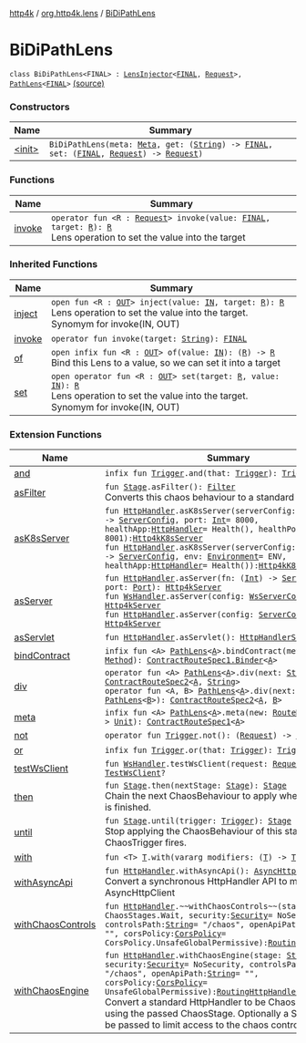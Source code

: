 [http4k](../../index.md) / [org.http4k.lens](../index.md) / [BiDiPathLens](./index.md)

# BiDiPathLens

`class BiDiPathLens<FINAL> : `[`LensInjector`](../-lens-injector/index.md)`<`[`FINAL`](index.md#FINAL)`, `[`Request`](../../org.http4k.core/-request/index.md)`>, `[`PathLens`](../-path-lens/index.md)`<`[`FINAL`](index.md#FINAL)`>` [(source)](https://github.com/http4k/http4k/blob/master/http4k-core/src/main/kotlin/org/http4k/lens/path.kt#L31)

### Constructors

| Name | Summary |
|---|---|
| [&lt;init&gt;](-init-.md) | `BiDiPathLens(meta: `[`Meta`](../-meta/index.md)`, get: (`[`String`](https://kotlinlang.org/api/latest/jvm/stdlib/kotlin/-string/index.html)`) -> `[`FINAL`](index.md#FINAL)`, set: (`[`FINAL`](index.md#FINAL)`, `[`Request`](../../org.http4k.core/-request/index.md)`) -> `[`Request`](../../org.http4k.core/-request/index.md)`)` |

### Functions

| Name | Summary |
|---|---|
| [invoke](invoke.md) | `operator fun <R : `[`Request`](../../org.http4k.core/-request/index.md)`> invoke(value: `[`FINAL`](index.md#FINAL)`, target: `[`R`](invoke.md#R)`): `[`R`](invoke.md#R)<br>Lens operation to set the value into the target |

### Inherited Functions

| Name | Summary |
|---|---|
| [inject](../-lens-injector/inject.md) | `open fun <R : `[`OUT`](../-lens-injector/index.md#OUT)`> inject(value: `[`IN`](../-lens-injector/index.md#IN)`, target: `[`R`](../-lens-injector/inject.md#R)`): `[`R`](../-lens-injector/inject.md#R)<br>Lens operation to set the value into the target. Synomym for invoke(IN, OUT) |
| [invoke](../-path-lens/invoke.md) | `operator fun invoke(target: `[`String`](https://kotlinlang.org/api/latest/jvm/stdlib/kotlin/-string/index.html)`): `[`FINAL`](../-path-lens/index.md#FINAL) |
| [of](../-lens-injector/of.md) | `open infix fun <R : `[`OUT`](../-lens-injector/index.md#OUT)`> of(value: `[`IN`](../-lens-injector/index.md#IN)`): (`[`R`](../-lens-injector/of.md#R)`) -> `[`R`](../-lens-injector/of.md#R)<br>Bind this Lens to a value, so we can set it into a target |
| [set](../-lens-injector/set.md) | `open operator fun <R : `[`OUT`](../-lens-injector/index.md#OUT)`> set(target: `[`R`](../-lens-injector/set.md#R)`, value: `[`IN`](../-lens-injector/index.md#IN)`): `[`R`](../-lens-injector/set.md#R)<br>Lens operation to set the value into the target. Synomym for invoke(IN, OUT) |

### Extension Functions

| Name | Summary |
|---|---|
| [and](../../org.http4k.chaos/kotlin.-function1/and.md) | `infix fun `[`Trigger`](../../org.http4k.chaos/-trigger.md)`.and(that: `[`Trigger`](../../org.http4k.chaos/-trigger.md)`): `[`Trigger`](../../org.http4k.chaos/-trigger.md) |
| [asFilter](../../org.http4k.chaos/kotlin.-function1/as-filter.md) | `fun `[`Stage`](../../org.http4k.chaos/-stage.md)`.asFilter(): `[`Filter`](../../org.http4k.core/-filter/index.md)<br>Converts this chaos behaviour to a standard http4k Filter. |
| [asK8sServer](../../org.http4k.cloudnative/kotlin.-function1/as-k8s-server.md) | `fun `[`HttpHandler`](../../org.http4k.core/-http-handler.md)`.asK8sServer(serverConfig: (port: `[`Int`](https://kotlinlang.org/api/latest/jvm/stdlib/kotlin/-int/index.html)`) -> `[`ServerConfig`](../../org.http4k.server/-server-config/index.md)`, port: `[`Int`](https://kotlinlang.org/api/latest/jvm/stdlib/kotlin/-int/index.html)` = 8000, healthApp: `[`HttpHandler`](../../org.http4k.core/-http-handler.md)` = Health(), healthPort: `[`Int`](https://kotlinlang.org/api/latest/jvm/stdlib/kotlin/-int/index.html)` = 8001): `[`Http4kK8sServer`](../../org.http4k.cloudnative/-http4k-k8s-server/index.md)<br>`fun `[`HttpHandler`](../../org.http4k.core/-http-handler.md)`.asK8sServer(serverConfig: (port: `[`Int`](https://kotlinlang.org/api/latest/jvm/stdlib/kotlin/-int/index.html)`) -> `[`ServerConfig`](../../org.http4k.server/-server-config/index.md)`, env: `[`Environment`](../../org.http4k.cloudnative.env/-environment/index.md)` = ENV, healthApp: `[`HttpHandler`](../../org.http4k.core/-http-handler.md)` = Health()): `[`Http4kK8sServer`](../../org.http4k.cloudnative/-http4k-k8s-server/index.md) |
| [asServer](../../org.http4k.server/kotlin.-function1/as-server.md) | `fun `[`HttpHandler`](../../org.http4k.core/-http-handler.md)`.asServer(fn: (`[`Int`](https://kotlinlang.org/api/latest/jvm/stdlib/kotlin/-int/index.html)`) -> `[`ServerConfig`](../../org.http4k.server/-server-config/index.md)`, port: `[`Port`](../../org.http4k.cloudnative.env/-port/index.md)`): `[`Http4kServer`](../../org.http4k.server/-http4k-server/index.md)<br>`fun `[`WsHandler`](../../org.http4k.websocket/-ws-handler.md)`.asServer(config: `[`WsServerConfig`](../../org.http4k.server/-ws-server-config/index.md)`): `[`Http4kServer`](../../org.http4k.server/-http4k-server/index.md)<br>`fun `[`HttpHandler`](../../org.http4k.core/-http-handler.md)`.asServer(config: `[`ServerConfig`](../../org.http4k.server/-server-config/index.md)`): `[`Http4kServer`](../../org.http4k.server/-http4k-server/index.md) |
| [asServlet](../../org.http4k.servlet/kotlin.-function1/as-servlet.md) | `fun `[`HttpHandler`](../../org.http4k.core/-http-handler.md)`.asServlet(): `[`HttpHandlerServlet`](../../org.http4k.servlet/-http-handler-servlet/index.md) |
| [bindContract](../../org.http4k.contract/bind-contract.md) | `infix fun <A> `[`PathLens`](../-path-lens/index.md)`<`[`A`](../../org.http4k.contract/bind-contract.md#A)`>.bindContract(method: `[`Method`](../../org.http4k.core/-method/index.md)`): `[`ContractRouteSpec1.Binder`](../../org.http4k.contract/-contract-route-spec1/-binder/index.md)`<`[`A`](../../org.http4k.contract/bind-contract.md#A)`>` |
| [div](../../org.http4k.contract/div.md) | `operator fun <A> `[`PathLens`](../-path-lens/index.md)`<`[`A`](../../org.http4k.contract/div.md#A)`>.div(next: `[`String`](https://kotlinlang.org/api/latest/jvm/stdlib/kotlin/-string/index.html)`): `[`ContractRouteSpec2`](../../org.http4k.contract/-contract-route-spec2/index.md)`<`[`A`](../../org.http4k.contract/div.md#A)`, `[`String`](https://kotlinlang.org/api/latest/jvm/stdlib/kotlin/-string/index.html)`>`<br>`operator fun <A, B> `[`PathLens`](../-path-lens/index.md)`<`[`A`](../../org.http4k.contract/div.md#A)`>.div(next: `[`PathLens`](../-path-lens/index.md)`<`[`B`](../../org.http4k.contract/div.md#B)`>): `[`ContractRouteSpec2`](../../org.http4k.contract/-contract-route-spec2/index.md)`<`[`A`](../../org.http4k.contract/div.md#A)`, `[`B`](../../org.http4k.contract/div.md#B)`>` |
| [meta](../../org.http4k.contract/meta.md) | `infix fun <A> `[`PathLens`](../-path-lens/index.md)`<`[`A`](../../org.http4k.contract/meta.md#A)`>.meta(new: `[`RouteMetaDsl`](../../org.http4k.contract/-route-meta-dsl/index.md)`.() -> `[`Unit`](https://kotlinlang.org/api/latest/jvm/stdlib/kotlin/-unit/index.html)`): `[`ContractRouteSpec1`](../../org.http4k.contract/-contract-route-spec1/index.md)`<`[`A`](../../org.http4k.contract/meta.md#A)`>` |
| [not](../../org.http4k.chaos/kotlin.-function1/not.md) | `operator fun `[`Trigger`](../../org.http4k.chaos/-trigger.md)`.not(): (`[`Request`](../../org.http4k.core/-request/index.md)`) -> `[`Boolean`](https://kotlinlang.org/api/latest/jvm/stdlib/kotlin/-boolean/index.html) |
| [or](../../org.http4k.chaos/kotlin.-function1/or.md) | `infix fun `[`Trigger`](../../org.http4k.chaos/-trigger.md)`.or(that: `[`Trigger`](../../org.http4k.chaos/-trigger.md)`): `[`Trigger`](../../org.http4k.chaos/-trigger.md) |
| [testWsClient](../../org.http4k.testing/kotlin.-function1/test-ws-client.md) | `fun `[`WsHandler`](../../org.http4k.websocket/-ws-handler.md)`.testWsClient(request: `[`Request`](../../org.http4k.core/-request/index.md)`): `[`TestWsClient`](../../org.http4k.testing/-test-ws-client/index.md)`?` |
| [then](../../org.http4k.chaos/kotlin.-function1/then.md) | `fun `[`Stage`](../../org.http4k.chaos/-stage.md)`.then(nextStage: `[`Stage`](../../org.http4k.chaos/-stage.md)`): `[`Stage`](../../org.http4k.chaos/-stage.md)<br>Chain the next ChaosBehaviour to apply when this stage is finished. |
| [until](../../org.http4k.chaos/kotlin.-function1/until.md) | `fun `[`Stage`](../../org.http4k.chaos/-stage.md)`.until(trigger: `[`Trigger`](../../org.http4k.chaos/-trigger.md)`): `[`Stage`](../../org.http4k.chaos/-stage.md)<br>Stop applying the ChaosBehaviour of this stage when the ChaosTrigger fires. |
| [with](../../org.http4k.core/with.md) | `fun <T> `[`T`](../../org.http4k.core/with.md#T)`.with(vararg modifiers: (`[`T`](../../org.http4k.core/with.md#T)`) -> `[`T`](../../org.http4k.core/with.md#T)`): `[`T`](../../org.http4k.core/with.md#T) |
| [withAsyncApi](../../org.http4k.client/kotlin.-function1/with-async-api.md) | `fun `[`HttpHandler`](../../org.http4k.core/-http-handler.md)`.withAsyncApi(): `[`AsyncHttpClient`](../../org.http4k.client/-async-http-client/index.md)<br>Convert a synchronous HttpHandler API to mimic AsyncHttpClient |
| [withChaosControls](../../org.http4k.chaos/kotlin.-function1/with-chaos-controls.md) | `fun `[`HttpHandler`](../../org.http4k.core/-http-handler.md)`.~~withChaosControls~~(stage: `[`Stage`](../../org.http4k.chaos/-stage.md)` = ChaosStages.Wait, security: `[`Security`](../../org.http4k.contract.security/-security/index.md)` = NoSecurity, controlsPath: `[`String`](https://kotlinlang.org/api/latest/jvm/stdlib/kotlin/-string/index.html)` = "/chaos", openApiPath: `[`String`](https://kotlinlang.org/api/latest/jvm/stdlib/kotlin/-string/index.html)` = "", corsPolicy: `[`CorsPolicy`](../../org.http4k.filter/-cors-policy/index.md)` = CorsPolicy.UnsafeGlobalPermissive): `[`RoutingHttpHandler`](../../org.http4k.routing/-routing-http-handler/index.md) |
| [withChaosEngine](../../org.http4k.chaos/kotlin.-function1/with-chaos-engine.md) | `fun `[`HttpHandler`](../../org.http4k.core/-http-handler.md)`.withChaosEngine(stage: `[`Stage`](../../org.http4k.chaos/-stage.md)` = Wait, security: `[`Security`](../../org.http4k.contract.security/-security/index.md)` = NoSecurity, controlsPath: `[`String`](https://kotlinlang.org/api/latest/jvm/stdlib/kotlin/-string/index.html)` = "/chaos", openApiPath: `[`String`](https://kotlinlang.org/api/latest/jvm/stdlib/kotlin/-string/index.html)` = "", corsPolicy: `[`CorsPolicy`](../../org.http4k.filter/-cors-policy/index.md)` = UnsafeGlobalPermissive): `[`RoutingHttpHandler`](../../org.http4k.routing/-routing-http-handler/index.md)<br>Convert a standard HttpHandler to be Chaos-enabled, using the passed ChaosStage. Optionally a Security can be passed to limit access to the chaos controls. |
